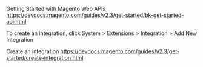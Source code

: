 Getting Started with Magento Web APIs
	https://devdocs.magento.com/guides/v2.3/get-started/bk-get-started-api.html

To create an integration, click System > Extensions > Integration > Add New Integration


Create an integration
	https://devdocs.magento.com/guides/v2.3/get-started/create-integration.html
